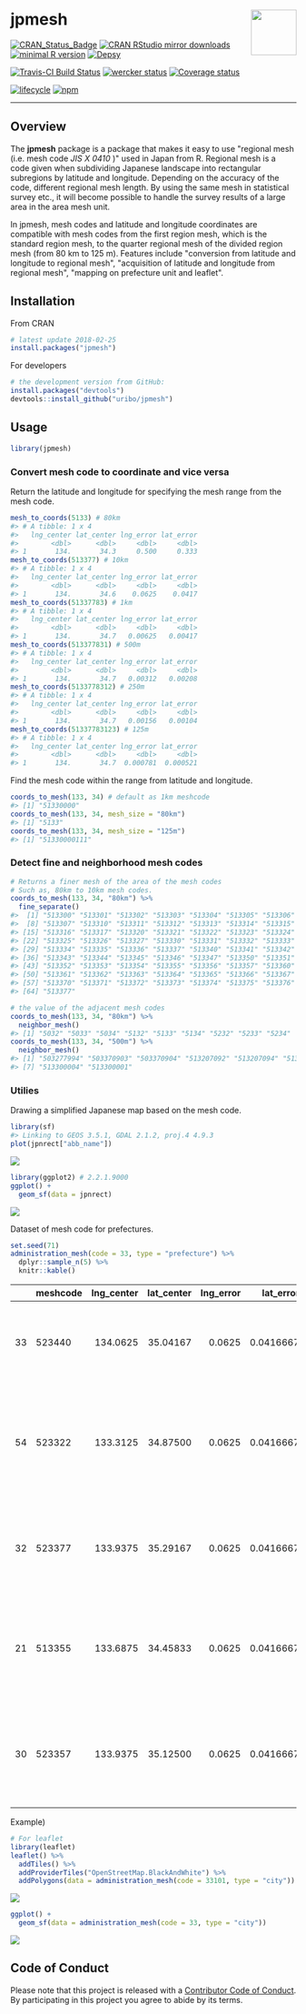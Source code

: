 
<!-- README.md is generated from README.Rmd. Please edit that file -->
jpmesh <img src="man/figures/logo.png" align="right" width="80px" />
====================================================================

[![CRAN\_Status\_Badge](http://www.r-pkg.org/badges/version/jpmesh)](https://cran.r-project.org/package=jpmesh) [![CRAN RStudio mirror downloads](http://cranlogs.r-pkg.org/badges/jpmesh?color=FF5254)](https://cran.r-project.org/package=jpmesh) [![minimal R version](https://img.shields.io/badge/R%3E%3D-3.1.0-blue.svg)](https://cran.r-project.org/) [![Depsy](http://depsy.org/api/package/cran/jpmesh/badge.svg)](http://depsy.org/package/r/jpmesh)

[![Travis-CI Build Status](https://travis-ci.org/uribo/jpmesh.svg?branch=master)](https://travis-ci.org/uribo/jpmesh) [![wercker status](https://app.wercker.com/status/25d5f835882cf2185751e1d89370269f/s/master "wercker status")](https://app.wercker.com/project/byKey/25d5f835882cf2185751e1d89370269f) [![Coverage status](https://codecov.io/gh/uribo/jpmesh/branch/master/graph/badge.svg)](https://codecov.io/github/uribo/jpmesh?branch=master)

[![lifecycle](https://img.shields.io/badge/lifecycle-maturing-blue.svg?style=for-the-badge)](https://www.tidyverse.org/lifecycle/#maturing) [![npm](https://img.shields.io/npm/l/express.svg?style=for-the-badge)](https://github.com/uribo/jpmesh)

------------------------------------------------------------------------

Overview
--------

The **jpmesh** package is a package that makes it easy to use "regional mesh (i.e. mesh code *JIS X 0410* )" used in Japan from R. Regional mesh is a code given when subdividing Japanese landscape into rectangular subregions by latitude and longitude. Depending on the accuracy of the code, different regional mesh length. By using the same mesh in statistical survey etc., it will become possible to handle the survey results of a large area in the area mesh unit.

In jpmesh, mesh codes and latitude and longitude coordinates are compatible with mesh codes from the first region mesh, which is the standard region mesh, to the quarter regional mesh of the divided region mesh (from 80 km to 125 m). Features include "conversion from latitude and longitude to regional mesh", "acquisition of latitude and longitude from regional mesh", "mapping on prefecture unit and leaflet".

Installation
------------

From CRAN

``` r
# latest update 2018-02-25
install.packages("jpmesh")
```

For developers

``` r
# the development version from GitHub:
install.packages("devtools")
devtools::install_github("uribo/jpmesh")
```

Usage
-----

``` r
library(jpmesh)
```

### Convert mesh code to coordinate and vice versa

Return the latitude and longitude for specifying the mesh range from the mesh code.

``` r
mesh_to_coords(5133) # 80km
#> # A tibble: 1 x 4
#>   lng_center lat_center lng_error lat_error
#>        <dbl>      <dbl>     <dbl>     <dbl>
#> 1       134.       34.3     0.500     0.333
mesh_to_coords(513377) # 10km
#> # A tibble: 1 x 4
#>   lng_center lat_center lng_error lat_error
#>        <dbl>      <dbl>     <dbl>     <dbl>
#> 1       134.       34.6    0.0625    0.0417
mesh_to_coords(51337783) # 1km
#> # A tibble: 1 x 4
#>   lng_center lat_center lng_error lat_error
#>        <dbl>      <dbl>     <dbl>     <dbl>
#> 1       134.       34.7   0.00625   0.00417
mesh_to_coords(513377831) # 500m
#> # A tibble: 1 x 4
#>   lng_center lat_center lng_error lat_error
#>        <dbl>      <dbl>     <dbl>     <dbl>
#> 1       134.       34.7   0.00312   0.00208
mesh_to_coords(5133778312) # 250m
#> # A tibble: 1 x 4
#>   lng_center lat_center lng_error lat_error
#>        <dbl>      <dbl>     <dbl>     <dbl>
#> 1       134.       34.7   0.00156   0.00104
mesh_to_coords(51337783123) # 125m
#> # A tibble: 1 x 4
#>   lng_center lat_center lng_error lat_error
#>        <dbl>      <dbl>     <dbl>     <dbl>
#> 1       134.       34.7  0.000781  0.000521
```

Find the mesh code within the range from latitude and longitude.

``` r
coords_to_mesh(133, 34) # default as 1km meshcode
#> [1] "51330000"
coords_to_mesh(133, 34, mesh_size = "80km")
#> [1] "5133"
coords_to_mesh(133, 34, mesh_size = "125m")
#> [1] "51330000111"
```

### Detect fine and neighborhood mesh codes

``` r
# Returns a finer mesh of the area of the mesh codes
# Such as, 80km to 10km mesh codes.
coords_to_mesh(133, 34, "80km") %>% 
  fine_separate()
#>  [1] "513300" "513301" "513302" "513303" "513304" "513305" "513306"
#>  [8] "513307" "513310" "513311" "513312" "513313" "513314" "513315"
#> [15] "513316" "513317" "513320" "513321" "513322" "513323" "513324"
#> [22] "513325" "513326" "513327" "513330" "513331" "513332" "513333"
#> [29] "513334" "513335" "513336" "513337" "513340" "513341" "513342"
#> [36] "513343" "513344" "513345" "513346" "513347" "513350" "513351"
#> [43] "513352" "513353" "513354" "513355" "513356" "513357" "513360"
#> [50] "513361" "513362" "513363" "513364" "513365" "513366" "513367"
#> [57] "513370" "513371" "513372" "513373" "513374" "513375" "513376"
#> [64] "513377"

# the value of the adjacent mesh codes
coords_to_mesh(133, 34, "80km") %>% 
  neighbor_mesh()
#> [1] "5032" "5033" "5034" "5132" "5133" "5134" "5232" "5233" "5234"
coords_to_mesh(133, 34, "500m") %>% 
  neighbor_mesh()
#> [1] "503277994" "503370903" "503370904" "513207092" "513207094" "513300003"
#> [7] "513300004" "513300001"
```

### Utilies

Drawing a simplified Japanese map based on the mesh code.

``` r
library(sf)
#> Linking to GEOS 3.5.1, GDAL 2.1.2, proj.4 4.9.3
plot(jpnrect["abb_name"])
```

![](man/figures/README-jpn_simple_map_sf-1.png)

``` r
library(ggplot2) # 2.2.1.9000
ggplot() +
  geom_sf(data = jpnrect)
```

![](man/figures/README-jpn_simple_map-1.png)

Dataset of mesh code for prefectures.

``` r
set.seed(71)
administration_mesh(code = 33, type = "prefecture") %>% 
  dplyr::sample_n(5) %>% 
  knitr::kable()
```

|     | meshcode |  lng\_center|  lat\_center|  lng\_error|  lat\_error| geometry                                                                                            |
|-----|:---------|------------:|------------:|-----------:|-----------:|:----------------------------------------------------------------------------------------------------|
| 33  | 523440   |     134.0625|     35.04167|      0.0625|   0.0416667| list(c(134, 134.125, 134.125, 134, 134, 35, 35, 35.08333, 35.08333, 35))                            |
| 54  | 523322   |     133.3125|     34.87500|      0.0625|   0.0416667| list(c(133.25, 133.375, 133.375, 133.25, 133.25, 34.83333, 34.83333, 34.91667, 34.91667, 34.83333)) |
| 32  | 523377   |     133.9375|     35.29167|      0.0625|   0.0416667| list(c(133.875, 134, 134, 133.875, 133.875, 35.25, 35.25, 35.33333, 35.33333, 35.25))               |
| 21  | 513355   |     133.6875|     34.45833|      0.0625|   0.0416667| list(c(133.625, 133.75, 133.75, 133.625, 133.625, 34.41667, 34.41667, 34.5, 34.5, 34.41667))        |
| 30  | 523357   |     133.9375|     35.12500|      0.0625|   0.0416667| list(c(133.875, 134, 134, 133.875, 133.875, 35.08333, 35.08333, 35.16667, 35.16667, 35.08333))      |

Example)

``` r
# For leaflet
library(leaflet)
leaflet() %>% 
  addTiles() %>% 
  addProviderTiles("OpenStreetMap.BlackAndWhite") %>% 
  addPolygons(data = administration_mesh(code = 33101, type = "city"))
```

![](man/figures/README-mesh_pref_33_leaflet-1.png)

``` r
ggplot() + 
  geom_sf(data = administration_mesh(code = 33, type = "city"))
```

![](man/figures/README-mesh_pref33_map-1.png)

Code of Conduct
---------------

Please note that this project is released with a [Contributor Code of Conduct](.github/CODE_OF_CONDUCT.md). By participating in this project you agree to abide by its terms.
